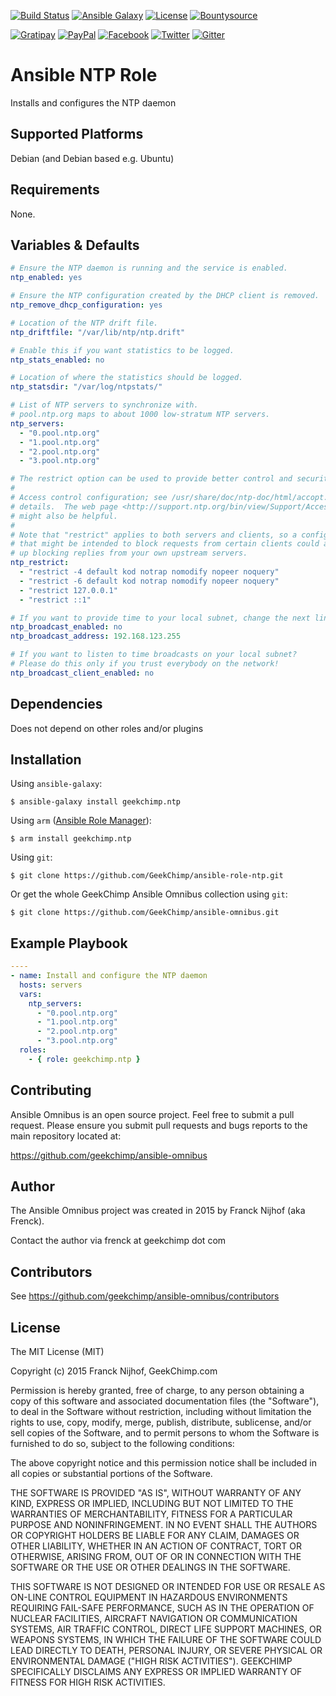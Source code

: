 [![Build Status](https://img.shields.io/travis/GeekChimp/ansible-role-ntp.svg)](https://travis-ci.org/GeekChimp/ansible-role-ntp) [![Ansible Galaxy](https://img.shields.io/badge/ansible--galaxy-ntp-green.svg)](https://galaxy.ansible.com/list#/roles/3006)
[![License](https://img.shields.io/badge/license-MIT-green.svg)](https://github.com/geekchimp/ansible-role-ntp/blob/master/README.md#license) [![Bountysource](https://www.bountysource.com/badge/tracker?tracker_id=13000391)](https://www.bountysource.com/trackers/13000391-geekchimp-ansible-omnibus?utm_source=13000391&utm_medium=shield&utm_campaign=TRACKER_BADGE)

[![Gratipay](https://img.shields.io/gratipay/Frenck.svg)](https://gratipay.com/Frenck) [![PayPal](https://img.shields.io/badge/paypal-donate-red.svg)](https://www.paypal.com/cgi-bin/webscr?cmd=_s-xclick&hosted_button_id=UZDP6DYW6W9BU)
[![Facebook](https://img.shields.io/badge/facebook-follow-blue.svg)](https://www.facebook.com/geekchimp) [![Twitter](https://img.shields.io/badge/twitter-follow-blue.svg)](https://twitter.com/gchimp) [![Gitter](https://badges.gitter.im/Join%20Chat.svg)](https://gitter.im/GeekChimp/ansible-omnibus?utm_source=badge&utm_medium=badge&utm_campaign=pr-badge)

# Ansible NTP Role

Installs and configures the NTP daemon

## Supported Platforms

Debian (and Debian based e.g. Ubuntu)

## Requirements

None.

## Variables & Defaults

```yaml
# Ensure the NTP daemon is running and the service is enabled.
ntp_enabled: yes

# Ensure the NTP configuration created by the DHCP client is removed.
ntp_remove_dhcp_configuration: yes

# Location of the NTP drift file.
ntp_driftfile: "/var/lib/ntp/ntp.drift"

# Enable this if you want statistics to be logged.
ntp_stats_enabled: no

# Location of where the statistics should be logged.
ntp_statsdir: "/var/log/ntpstats/"

# List of NTP servers to synchronize with.
# pool.ntp.org maps to about 1000 low-stratum NTP servers.
ntp_servers:
  - "0.pool.ntp.org"
  - "1.pool.ntp.org"
  - "2.pool.ntp.org"
  - "3.pool.ntp.org"

# The restrict option can be used to provide better control and security over what NTP can do, and who can effect it.
#
# Access control configuration; see /usr/share/doc/ntp-doc/html/accopt.html for
# details.  The web page <http://support.ntp.org/bin/view/Support/AccessRestrictions>
# might also be helpful.
#
# Note that "restrict" applies to both servers and clients, so a configuration
# that might be intended to block requests from certain clients could also end
# up blocking replies from your own upstream servers.
ntp_restrict:
  - "restrict -4 default kod notrap nomodify nopeer noquery"
  - "restrict -6 default kod notrap nomodify nopeer noquery"
  - "restrict 127.0.0.1"
  - "restrict ::1"

# If you want to provide time to your local subnet, change the next lines.
ntp_broadcast_enabled: no
ntp_broadcast_address: 192.168.123.255

# If you want to listen to time broadcasts on your local subnet?
# Please do this only if you trust everybody on the network!
ntp_broadcast_client_enabled: no
```

## Dependencies

Does not depend on other roles and/or plugins

## Installation

Using `ansible-galaxy`:

```
$ ansible-galaxy install geekchimp.ntp
```

Using `arm` ([Ansible Role Manager](https://github.com/mirskytech/ansible-role-manager/)):

```
$ arm install geekchimp.ntp
```

Using `git`:

```
$ git clone https://github.com/GeekChimp/ansible-role-ntp.git
```

Or get the whole GeekChimp Ansible Omnibus collection using `git`:

```
$ git clone https://github.com/GeekChimp/ansible-omnibus.git
```

## Example Playbook

```yaml
----
- name: Install and configure the NTP daemon
  hosts: servers
  vars:
    ntp_servers:
      - "0.pool.ntp.org"
      - "1.pool.ntp.org"
      - "2.pool.ntp.org"
      - "3.pool.ntp.org"
  roles:
    - { role: geekchimp.ntp }

```

## Contributing

Ansible Omnibus is an open source project. Feel free to submit a pull request.
Please ensure you submit pull requests and bugs reports to the main repository located at:

https://github.com/geekchimp/ansible-omnibus

## Author

The Ansible Omnibus project was created in 2015 by Franck Nijhof (aka Frenck).

Contact the author via frenck at geekchimp dot com

## Contributors

See https://github.com/geekchimp/ansible-omnibus/contributors

## License

The MIT License (MIT)

Copyright (c) 2015 Franck Nijhof, GeekChimp.com

Permission is hereby granted, free of charge, to any person obtaining a copy
of this software and associated documentation files (the "Software"), to deal
in the Software without restriction, including without limitation the rights
to use, copy, modify, merge, publish, distribute, sublicense, and/or sell
copies of the Software, and to permit persons to whom the Software is
furnished to do so, subject to the following conditions:

The above copyright notice and this permission notice shall be included in
all copies or substantial portions of the Software.

THE SOFTWARE IS PROVIDED "AS IS", WITHOUT WARRANTY OF ANY KIND, EXPRESS OR
IMPLIED, INCLUDING BUT NOT LIMITED TO THE WARRANTIES OF MERCHANTABILITY,
FITNESS FOR A PARTICULAR PURPOSE AND NONINFRINGEMENT. IN NO EVENT SHALL THE
AUTHORS OR COPYRIGHT HOLDERS BE LIABLE FOR ANY CLAIM, DAMAGES OR OTHER
LIABILITY, WHETHER IN AN ACTION OF CONTRACT, TORT OR OTHERWISE, ARISING FROM,
OUT OF OR IN CONNECTION WITH THE SOFTWARE OR THE USE OR OTHER DEALINGS IN
THE SOFTWARE.

THIS SOFTWARE IS NOT DESIGNED OR INTENDED FOR USE OR RESALE AS ON-LINE
CONTROL EQUIPMENT IN HAZARDOUS ENVIRONMENTS REQUIRING FAIL-SAFE
PERFORMANCE, SUCH AS IN THE OPERATION OF NUCLEAR FACILITIES, AIRCRAFT
NAVIGATION OR COMMUNICATION SYSTEMS, AIR TRAFFIC CONTROL, DIRECT LIFE
SUPPORT MACHINES, OR WEAPONS SYSTEMS, IN WHICH THE FAILURE OF THE
SOFTWARE COULD LEAD DIRECTLY TO DEATH, PERSONAL INJURY, OR SEVERE
PHYSICAL OR ENVIRONMENTAL DAMAGE ("HIGH RISK ACTIVITIES"). GEEKCHIMP
SPECIFICALLY DISCLAIMS ANY EXPRESS OR IMPLIED WARRANTY OF FITNESS
FOR HIGH RISK ACTIVITIES.

